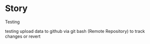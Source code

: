 # Story
Testing


testing upload data to github via git bash (Remote Repository) to track changes or revert
